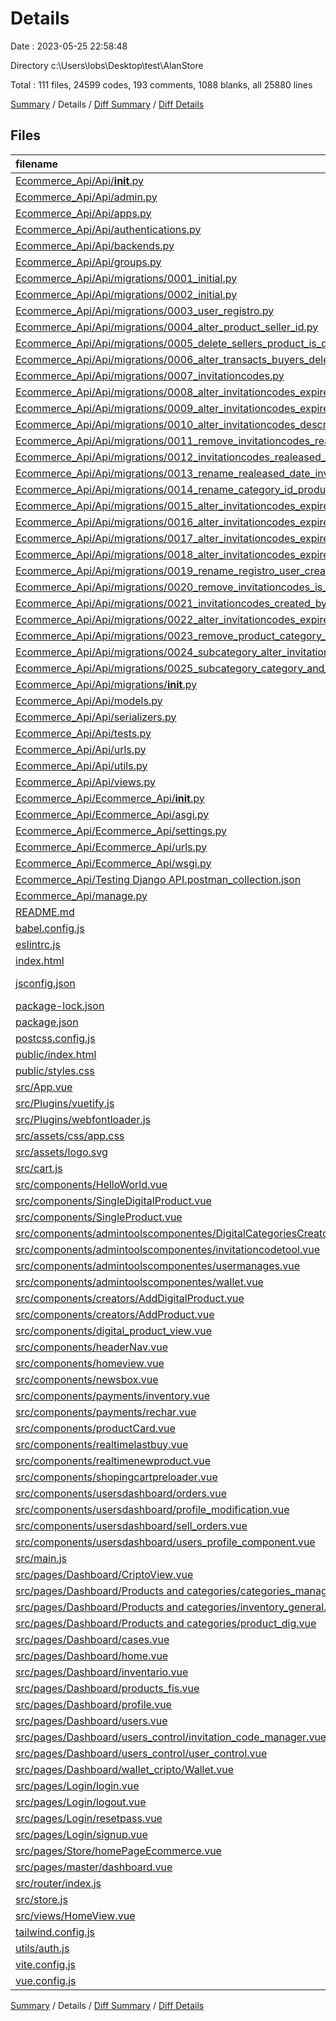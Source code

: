 # Details

Date : 2023-05-25 22:58:48

Directory c:\\Users\\lobs\\Desktop\\test\\AlanStore

Total : 111 files,  24599 codes, 193 comments, 1088 blanks, all 25880 lines

[Summary](results.md) / Details / [Diff Summary](diff.md) / [Diff Details](diff-details.md)

## Files
| filename | language | code | comment | blank | total |
| :--- | :--- | ---: | ---: | ---: | ---: |
| [Ecommerce_Api/Api/__init__.py](/Ecommerce_Api/Api/__init__.py) | Python | 0 | 0 | 1 | 1 |
| [Ecommerce_Api/Api/admin.py](/Ecommerce_Api/Api/admin.py) | Python | 9 | 1 | 1 | 11 |
| [Ecommerce_Api/Api/apps.py](/Ecommerce_Api/Api/apps.py) | Python | 7 | 0 | 4 | 11 |
| [Ecommerce_Api/Api/authentications.py](/Ecommerce_Api/Api/authentications.py) | Python | 126 | 0 | 17 | 143 |
| [Ecommerce_Api/Api/backends.py](/Ecommerce_Api/Api/backends.py) | Python | 32 | 0 | 10 | 42 |
| [Ecommerce_Api/Api/groups.py](/Ecommerce_Api/Api/groups.py) | Python | 14 | 4 | 3 | 21 |
| [Ecommerce_Api/Api/migrations/0001_initial.py](/Ecommerce_Api/Api/migrations/0001_initial.py) | Python | 6 | 1 | 6 | 13 |
| [Ecommerce_Api/Api/migrations/0002_initial.py](/Ecommerce_Api/Api/migrations/0002_initial.py) | Python | 78 | 1 | 7 | 86 |
| [Ecommerce_Api/Api/migrations/0003_user_registro.py](/Ecommerce_Api/Api/migrations/0003_user_registro.py) | Python | 14 | 1 | 6 | 21 |
| [Ecommerce_Api/Api/migrations/0004_alter_product_seller_id.py](/Ecommerce_Api/Api/migrations/0004_alter_product_seller_id.py) | Python | 14 | 1 | 6 | 21 |
| [Ecommerce_Api/Api/migrations/0005_delete_sellers_product_is_digital.py](/Ecommerce_Api/Api/migrations/0005_delete_sellers_product_is_digital.py) | Python | 15 | 1 | 6 | 22 |
| [Ecommerce_Api/Api/migrations/0006_alter_transacts_buyers_delete_buyers.py](/Ecommerce_Api/Api/migrations/0006_alter_transacts_buyers_delete_buyers.py) | Python | 17 | 1 | 6 | 24 |
| [Ecommerce_Api/Api/migrations/0007_invitationcodes.py](/Ecommerce_Api/Api/migrations/0007_invitationcodes.py) | Python | 20 | 1 | 6 | 27 |
| [Ecommerce_Api/Api/migrations/0008_alter_invitationcodes_expire_date.py](/Ecommerce_Api/Api/migrations/0008_alter_invitationcodes_expire_date.py) | Python | 13 | 1 | 6 | 20 |
| [Ecommerce_Api/Api/migrations/0009_alter_invitationcodes_expire_date_and_more.py](/Ecommerce_Api/Api/migrations/0009_alter_invitationcodes_expire_date_and_more.py) | Python | 18 | 1 | 6 | 25 |
| [Ecommerce_Api/Api/migrations/0010_alter_invitationcodes_description_and_more.py](/Ecommerce_Api/Api/migrations/0010_alter_invitationcodes_description_and_more.py) | Python | 23 | 1 | 6 | 30 |
| [Ecommerce_Api/Api/migrations/0011_remove_invitationcodes_realeased_date_and_more.py](/Ecommerce_Api/Api/migrations/0011_remove_invitationcodes_realeased_date_and_more.py) | Python | 22 | 1 | 6 | 29 |
| [Ecommerce_Api/Api/migrations/0012_invitationcodes_realeased_date_and_more.py](/Ecommerce_Api/Api/migrations/0012_invitationcodes_realeased_date_and_more.py) | Python | 25 | 1 | 6 | 32 |
| [Ecommerce_Api/Api/migrations/0013_rename_realeased_date_invitationcodes_created_at_and_more.py](/Ecommerce_Api/Api/migrations/0013_rename_realeased_date_invitationcodes_created_at_and_more.py) | Python | 23 | 1 | 6 | 30 |
| [Ecommerce_Api/Api/migrations/0014_rename_category_id_product_category_and_more.py](/Ecommerce_Api/Api/migrations/0014_rename_category_id_product_category_and_more.py) | Python | 28 | 1 | 6 | 35 |
| [Ecommerce_Api/Api/migrations/0015_alter_invitationcodes_expire_date_and_more.py](/Ecommerce_Api/Api/migrations/0015_alter_invitationcodes_expire_date_and_more.py) | Python | 23 | 1 | 6 | 30 |
| [Ecommerce_Api/Api/migrations/0016_alter_invitationcodes_expire_date_and_more.py](/Ecommerce_Api/Api/migrations/0016_alter_invitationcodes_expire_date_and_more.py) | Python | 23 | 1 | 6 | 30 |
| [Ecommerce_Api/Api/migrations/0017_alter_invitationcodes_expire_date_and_more.py](/Ecommerce_Api/Api/migrations/0017_alter_invitationcodes_expire_date_and_more.py) | Python | 23 | 1 | 6 | 30 |
| [Ecommerce_Api/Api/migrations/0018_alter_invitationcodes_expire_date_and_more.py](/Ecommerce_Api/Api/migrations/0018_alter_invitationcodes_expire_date_and_more.py) | Python | 31 | 1 | 6 | 38 |
| [Ecommerce_Api/Api/migrations/0019_rename_registro_user_createdat_and_more.py](/Ecommerce_Api/Api/migrations/0019_rename_registro_user_createdat_and_more.py) | Python | 28 | 1 | 6 | 35 |
| [Ecommerce_Api/Api/migrations/0020_remove_invitationcodes_is_used_and_more.py](/Ecommerce_Api/Api/migrations/0020_remove_invitationcodes_is_used_and_more.py) | Python | 28 | 1 | 6 | 35 |
| [Ecommerce_Api/Api/migrations/0021_invitationcodes_created_by_and_more.py](/Ecommerce_Api/Api/migrations/0021_invitationcodes_created_by_and_more.py) | Python | 26 | 1 | 6 | 33 |
| [Ecommerce_Api/Api/migrations/0022_alter_invitationcodes_expire_date_and_more.py](/Ecommerce_Api/Api/migrations/0022_alter_invitationcodes_expire_date_and_more.py) | Python | 18 | 1 | 6 | 25 |
| [Ecommerce_Api/Api/migrations/0023_remove_product_category_and_more.py](/Ecommerce_Api/Api/migrations/0023_remove_product_category_and_more.py) | Python | 27 | 1 | 6 | 34 |
| [Ecommerce_Api/Api/migrations/0024_subcategory_alter_invitationcodes_expire_date_and_more.py](/Ecommerce_Api/Api/migrations/0024_subcategory_alter_invitationcodes_expire_date_and_more.py) | Python | 25 | 1 | 6 | 32 |
| [Ecommerce_Api/Api/migrations/0025_subcategory_category_and_more.py](/Ecommerce_Api/Api/migrations/0025_subcategory_category_and_more.py) | Python | 25 | 1 | 6 | 32 |
| [Ecommerce_Api/Api/migrations/__init__.py](/Ecommerce_Api/Api/migrations/__init__.py) | Python | 0 | 0 | 1 | 1 |
| [Ecommerce_Api/Api/models.py](/Ecommerce_Api/Api/models.py) | Python | 72 | 0 | 18 | 90 |
| [Ecommerce_Api/Api/serializers.py](/Ecommerce_Api/Api/serializers.py) | Python | 295 | 0 | 73 | 368 |
| [Ecommerce_Api/Api/tests.py](/Ecommerce_Api/Api/tests.py) | Python | 1 | 1 | 2 | 4 |
| [Ecommerce_Api/Api/urls.py](/Ecommerce_Api/Api/urls.py) | Python | 18 | 0 | 1 | 19 |
| [Ecommerce_Api/Api/utils.py](/Ecommerce_Api/Api/utils.py) | Python | 17 | 1 | 3 | 21 |
| [Ecommerce_Api/Api/views.py](/Ecommerce_Api/Api/views.py) | Python | 361 | 13 | 62 | 436 |
| [Ecommerce_Api/Ecommerce_Api/__init__.py](/Ecommerce_Api/Ecommerce_Api/__init__.py) | Python | 0 | 0 | 1 | 1 |
| [Ecommerce_Api/Ecommerce_Api/asgi.py](/Ecommerce_Api/Ecommerce_Api/asgi.py) | Python | 4 | 8 | 5 | 17 |
| [Ecommerce_Api/Ecommerce_Api/settings.py](/Ecommerce_Api/Ecommerce_Api/settings.py) | Python | 95 | 27 | 38 | 160 |
| [Ecommerce_Api/Ecommerce_Api/urls.py](/Ecommerce_Api/Ecommerce_Api/urls.py) | Python | 6 | 15 | 6 | 27 |
| [Ecommerce_Api/Ecommerce_Api/wsgi.py](/Ecommerce_Api/Ecommerce_Api/wsgi.py) | Python | 4 | 8 | 5 | 17 |
| [Ecommerce_Api/Testing Django API.postman_collection.json](/Ecommerce_Api/Testing%20Django%20API.postman_collection.json) | JSON | 872 | 0 | 0 | 872 |
| [Ecommerce_Api/manage.py](/Ecommerce_Api/manage.py) | Python | 15 | 3 | 5 | 23 |
| [README.md](/README.md) | Markdown | 21 | 0 | 8 | 29 |
| [babel.config.js](/babel.config.js) | JavaScript | 5 | 0 | 1 | 6 |
| [eslintrc.js](/eslintrc.js) | JavaScript | 10 | 1 | 2 | 13 |
| [index.html](/index.html) | HTML | 13 | 0 | 4 | 17 |
| [jsconfig.json](/jsconfig.json) | JSON with Comments | 8 | 12 | 0 | 20 |
| [package-lock.json](/package-lock.json) | JSON | 15,690 | 0 | 1 | 15,691 |
| [package.json](/package.json) | JSON | 72 | 0 | 1 | 73 |
| [postcss.config.js](/postcss.config.js) | JavaScript | 6 | 0 | 1 | 7 |
| [public/index.html](/public/index.html) | HTML | 17 | 1 | 1 | 19 |
| [public/styles.css](/public/styles.css) | CSS | 28 | 0 | 5 | 33 |
| [src/App.vue](/src/App.vue) | Vue | 27 | 0 | 4 | 31 |
| [src/Plugins/vuetify.js](/src/Plugins/vuetify.js) | JavaScript | 4 | 0 | 2 | 6 |
| [src/Plugins/webfontloader.js](/src/Plugins/webfontloader.js) | JavaScript | 8 | 5 | 3 | 16 |
| [src/assets/css/app.css](/src/assets/css/app.css) | CSS | 8 | 0 | 3 | 11 |
| [src/assets/logo.svg](/src/assets/logo.svg) | XML | 6 | 0 | 1 | 7 |
| [src/cart.js](/src/cart.js) | JavaScript | 25 | 0 | 4 | 29 |
| [src/components/HelloWorld.vue](/src/components/HelloWorld.vue) | Vue | 140 | 0 | 13 | 153 |
| [src/components/SingleDigitalProduct.vue](/src/components/SingleDigitalProduct.vue) | Vue | 362 | 5 | 41 | 408 |
| [src/components/SingleProduct.vue](/src/components/SingleProduct.vue) | Vue | 321 | 4 | 21 | 346 |
| [src/components/admintoolscomponentes/DigitalCategoriesCreator.vue](/src/components/admintoolscomponentes/DigitalCategoriesCreator.vue) | Vue | 460 | 0 | 37 | 497 |
| [src/components/admintoolscomponentes/invitationcodetool.vue](/src/components/admintoolscomponentes/invitationcodetool.vue) | Vue | 119 | 2 | 12 | 133 |
| [src/components/admintoolscomponentes/usermanages.vue](/src/components/admintoolscomponentes/usermanages.vue) | Vue | 257 | 4 | 30 | 291 |
| [src/components/admintoolscomponentes/wallet.vue](/src/components/admintoolscomponentes/wallet.vue) | Vue | 75 | 0 | 7 | 82 |
| [src/components/creators/AddDigitalProduct.vue](/src/components/creators/AddDigitalProduct.vue) | Vue | 176 | 0 | 20 | 196 |
| [src/components/creators/AddProduct.vue](/src/components/creators/AddProduct.vue) | Vue | 202 | 0 | 10 | 212 |
| [src/components/digital_product_view.vue](/src/components/digital_product_view.vue) | Vue | 175 | 0 | 13 | 188 |
| [src/components/headerNav.vue](/src/components/headerNav.vue) | Vue | 115 | 8 | 5 | 128 |
| [src/components/homeview.vue](/src/components/homeview.vue) | Vue | 561 | 6 | 89 | 656 |
| [src/components/newsbox.vue](/src/components/newsbox.vue) | Vue | 41 | 0 | 3 | 44 |
| [src/components/payments/inventory.vue](/src/components/payments/inventory.vue) | Vue | 146 | 0 | 18 | 164 |
| [src/components/payments/rechar.vue](/src/components/payments/rechar.vue) | Vue | 191 | 2 | 13 | 206 |
| [src/components/productCard.vue](/src/components/productCard.vue) | Vue | 240 | 0 | 22 | 262 |
| [src/components/realtimelastbuy.vue](/src/components/realtimelastbuy.vue) | Vue | 126 | 0 | 7 | 133 |
| [src/components/realtimenewproduct.vue](/src/components/realtimenewproduct.vue) | Vue | 321 | 0 | 26 | 347 |
| [src/components/shopingcartpreloader.vue](/src/components/shopingcartpreloader.vue) | Vue | 103 | 0 | 2 | 105 |
| [src/components/usersdashboard/orders.vue](/src/components/usersdashboard/orders.vue) | Vue | 139 | 0 | 3 | 142 |
| [src/components/usersdashboard/profile_modification.vue](/src/components/usersdashboard/profile_modification.vue) | Vue | 85 | 0 | 13 | 98 |
| [src/components/usersdashboard/sell_orders.vue](/src/components/usersdashboard/sell_orders.vue) | Vue | 187 | 0 | 3 | 190 |
| [src/components/usersdashboard/users_profile_component.vue](/src/components/usersdashboard/users_profile_component.vue) | Vue | 82 | 6 | 12 | 100 |
| [src/main.js](/src/main.js) | JavaScript | 28 | 11 | 14 | 53 |
| [src/pages/Dashboard/CriptoView.vue](/src/pages/Dashboard/CriptoView.vue) | Vue | 41 | 0 | 3 | 44 |
| [src/pages/Dashboard/Products and categories/categories_manage.vue](/src/pages/Dashboard/Products%20and%20categories/categories_manage.vue) | Vue | 16 | 0 | 4 | 20 |
| [src/pages/Dashboard/Products and categories/inventory_general.vue](/src/pages/Dashboard/Products%20and%20categories/inventory_general.vue) | Vue | 16 | 0 | 4 | 20 |
| [src/pages/Dashboard/Products and categories/product_dig.vue](/src/pages/Dashboard/Products%20and%20categories/product_dig.vue) | Vue | 16 | 0 | 4 | 20 |
| [src/pages/Dashboard/cases.vue](/src/pages/Dashboard/cases.vue) | Vue | 78 | 0 | 4 | 82 |
| [src/pages/Dashboard/home.vue](/src/pages/Dashboard/home.vue) | Vue | 25 | 0 | 0 | 25 |
| [src/pages/Dashboard/inventario.vue](/src/pages/Dashboard/inventario.vue) | Vue | 44 | 0 | 2 | 46 |
| [src/pages/Dashboard/products_fis.vue](/src/pages/Dashboard/products_fis.vue) | Vue | 16 | 0 | 4 | 20 |
| [src/pages/Dashboard/profile.vue](/src/pages/Dashboard/profile.vue) | Vue | 28 | 0 | 8 | 36 |
| [src/pages/Dashboard/users.vue](/src/pages/Dashboard/users.vue) | Vue | 16 | 0 | 4 | 20 |
| [src/pages/Dashboard/users_control/invitation_code_manager.vue](/src/pages/Dashboard/users_control/invitation_code_manager.vue) | Vue | 16 | 0 | 7 | 23 |
| [src/pages/Dashboard/users_control/user_control.vue](/src/pages/Dashboard/users_control/user_control.vue) | Vue | 17 | 0 | 6 | 23 |
| [src/pages/Dashboard/wallet_cripto/Wallet.vue](/src/pages/Dashboard/wallet_cripto/Wallet.vue) | Vue | 16 | 0 | 8 | 24 |
| [src/pages/Login/login.vue](/src/pages/Login/login.vue) | Vue | 125 | 0 | 9 | 134 |
| [src/pages/Login/logout.vue](/src/pages/Login/logout.vue) | Vue | 58 | 0 | 3 | 61 |
| [src/pages/Login/resetpass.vue](/src/pages/Login/resetpass.vue) | Vue | 71 | 0 | 1 | 72 |
| [src/pages/Login/signup.vue](/src/pages/Login/signup.vue) | Vue | 154 | 0 | 9 | 163 |
| [src/pages/Store/homePageEcommerce.vue](/src/pages/Store/homePageEcommerce.vue) | Vue | 128 | 1 | 22 | 151 |
| [src/pages/master/dashboard.vue](/src/pages/master/dashboard.vue) | Vue | 341 | 2 | 70 | 413 |
| [src/router/index.js](/src/router/index.js) | JavaScript | 142 | 0 | 18 | 160 |
| [src/store.js](/src/store.js) | JavaScript | 35 | 0 | 3 | 38 |
| [src/views/HomeView.vue](/src/views/HomeView.vue) | Vue | 14 | 0 | 5 | 19 |
| [tailwind.config.js](/tailwind.config.js) | JavaScript | 10 | 1 | 1 | 12 |
| [utils/auth.js](/utils/auth.js) | JavaScript | 13 | 1 | 3 | 17 |
| [vite.config.js](/vite.config.js) | JavaScript | 18 | 15 | 3 | 36 |
| [vue.config.js](/vue.config.js) | JavaScript | 4 | 0 | 1 | 5 |

[Summary](results.md) / Details / [Diff Summary](diff.md) / [Diff Details](diff-details.md)